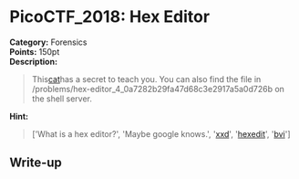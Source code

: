 <!-- This markdown file is writeup template. -->

# PicoCTF_2018:  Hex Editor

**Category:** Forensics  
**Points:** 150pt  
**Description:**

> This[cat](//2018shell2.picoctf.com/static/1b3f7771b439137d8a9e5cf07d8e3e2d/hex_editor.jpg)has a secret to teach you. You can also find the file in /problems/hex-editor_4_0a7282b29fa47d68c3e2917a5a0d726b on the shell server.

**Hint:**

> ['What is a hex editor?', 'Maybe google knows.', '<a href=http://linuxcommand.org/man_pages/xxd1.html>xxd</a>', '<a href=http://linuxcommand.org/man_pages/hexedit1.html>hexedit</a>', '<a href=http://manpages.ubuntu.com/manpages/natty/man1/bvi.1.html>bvi</a>']

## Write-up